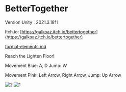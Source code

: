 # BetterTogether

Version Unity : 2021.3.18f1

Itch.io: [https://galkoaz.itch.io/bettertogether](https://galkoaz.itch.io/bettertogether)

[formal-elements.md](https://github.com/game-dev-course/BetterTogether/blob/main/formal-elements.md)


Reach the Lighten Floor!

Movement Blue: A, D Jump: W

Movement Pink: Left Arrow, Right Arrow, Jump: Up Arrow


<img src="https://i.ibb.co/9T17Dq6/2.png" alt="2" border="0">
<img src="https://i.ibb.co/t3B55ky/1.png" alt="1" border="0">

